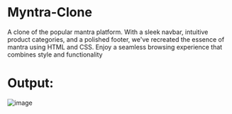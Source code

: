 # Myntra-Clone
A clone of the popular mantra platform. With a sleek navbar, intuitive product categories, and a polished footer, we've recreated the essence of mantra using HTML and CSS. Enjoy a seamless browsing experience that combines style and functionality

# Output:

![image](https://github.com/ind-abhishek/Myntra-Clone/assets/101976775/4af71a53-2994-4e41-8420-8ed1a0bd66aa)
